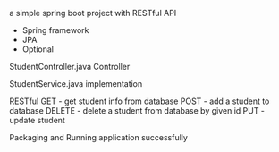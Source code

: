 a simple spring boot project with RESTful API

- Spring framework
- JPA
- Optional 

StudentController.java
Controller

StudentService.java
implementation 


RESTful
GET - get student info from database
POST - add a student to database
DELETE - delete a student from database by given id
PUT - update student

Packaging and Running application successfully
